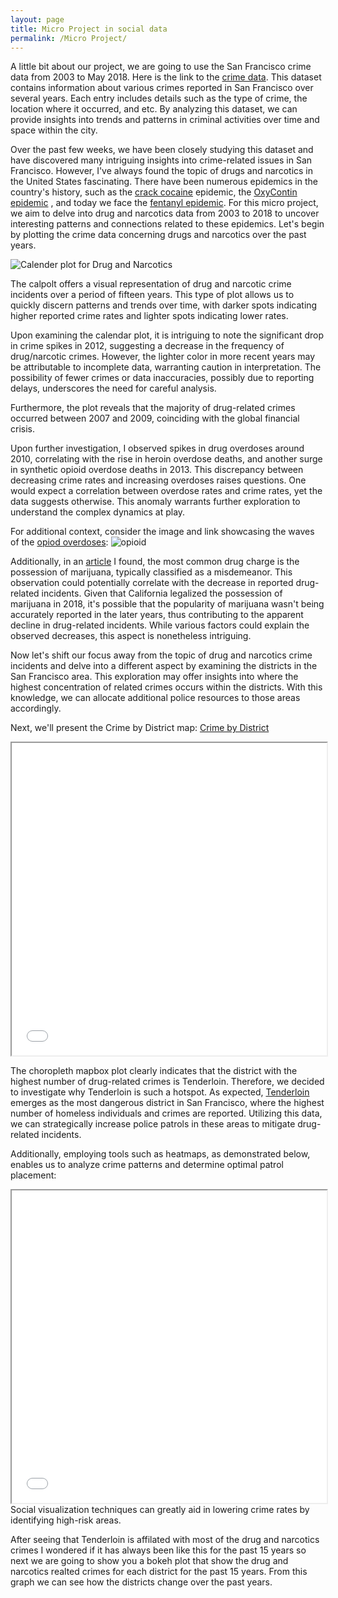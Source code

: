```yaml
---
layout: page
title: Micro Project in social data
permalink: /Micro Project/
---
```


A little bit about our project, we are going to use the San Francisco crime data from 2003 to May 2018. Here is the link to the [crime data][crime-data]. This dataset contains information about various crimes reported in San Francisco over several years. Each entry includes details such as the type of crime, the location where it occurred, and etc. By analyzing this dataset, we can provide insights into trends and patterns in criminal activities over time and space within the city.

Over the past few weeks, we have been closely studying this dataset and have discovered many intriguing insights into crime-related issues in San Francisco. However, I've always found the topic of drugs and narcotics in the United States fascinating. There have been numerous epidemics in the country's history, such as the [crack cocaine][crack-cocaine] epidemic, the [OxyContin epidemic][opioid-epidemic] , and today we face the [fentanyl epidemic][opioid-epidemic]. For this micro project, we aim to delve into drug and narcotics data from 2003 to 2018 to uncover interesting patterns and connections related to these epidemics. Let's begin by plotting the crime data concerning drugs and narcotics over the past years.

![Calender plot for Drug and Narcotics](/images/calander_plot_micro.png)

The calpolt offers a visual representation of drug and narcotic crime incidents over a period of fifteen years. This type of plot allows us to quickly discern patterns and trends over time, with darker spots indicating higher reported crime rates and lighter spots indicating lower rates.

Upon examining the calendar plot, it is intriguing to note the significant drop in crime spikes in 2012, suggesting a decrease in the frequency of drug/narcotic crimes. However, the lighter color in more recent years may be attributable to incomplete data, warranting caution in interpretation. The possibility of fewer crimes or data inaccuracies, possibly due to reporting delays, underscores the need for careful analysis.

Furthermore, the plot reveals that the majority of drug-related crimes occurred between 2007 and 2009, coinciding with the global financial crisis.

Upon further investigation, I observed spikes in drug overdoses around 2010, correlating with the rise in heroin overdose deaths, and another surge in synthetic opioid overdose deaths in 2013. This discrepancy between decreasing crime rates and increasing overdoses raises questions. One would expect a correlation between overdose rates and crime rates, yet the data suggests otherwise. This anomaly warrants further exploration to understand the complex dynamics at play.

For additional context, consider the image and link showcasing the waves of the [opiod overdoses][opioid-epidemic]:
![opioid](/images/opiod.png)

Additionally, in an [article][most-common-drug] I found, the most common drug charge is the possession of marijuana, typically classified as a misdemeanor. This observation could potentially correlate with the decrease in reported drug-related incidents. Given that California legalized the possession of marijuana in 2018, it's possible that the popularity of marijuana wasn't being accurately reported in the later years, thus contributing to the apparent decline in drug-related incidents. While various factors could explain the observed decreases, this aspect is nonetheless intriguing.

Now let's shift our focus away from the topic of drug and narcotics crime incidents and delve into a different aspect by examining the districts in the San Francisco area. This exploration may offer insights into where the highest concentration of related crimes occurs within the districts. With this knowledge, we can allocate additional police resources to those areas accordingly.

Next, we'll present the Crime by District map:
[Crime by District](/html/map.html)

<!-- HTML block starts -->
<iframe src="{{ '/html/map.html' | prepend: site.baseurl }}" width="100%" height="500"></iframe>
<!-- HTML block ends -->

The choropleth mapbox plot clearly indicates that the district with the highest number of drug-related crimes is Tenderloin. Therefore, we decided to investigate why Tenderloin is such a hotspot. As expected, [Tenderloin][tenderloin] emerges as the most dangerous district in San Francisco, where the highest number of homeless individuals and crimes are reported. Utilizing this data, we can strategically increase police patrols in these areas to mitigate drug-related incidents.

Additionally, employing tools such as heatmaps, as demonstrated below, enables us to analyze crime patterns and determine optimal patrol placement:

<!-- HTML block starts -->
<iframe src="{{ '/html/drug_arrest_map.html' | prepend: site.baseurl }}" width="100%" height="500"></iframe>
<!-- HTML block ends -->
Social visualization techniques can greatly aid in lowering crime rates by identifying high-risk areas.


After seeing that Tenderloin is affilated with most of the drug and narcotics crimes I wondered if it has always been like this for the past 15 years so next we are going to show you a bokeh plot that show the drug and narcotics realted crimes for each district for the past 15 years. From this graph we can see how the districts change over the past years.







[crime-data]: https://datasf.org/opendata/
[crack-cocaine]: https://en.wikipedia.org/wiki/Crack_epidemic_in_the_United_States
[opioid-epidemic]: https://en.wikipedia.org/wiki/Opioid_epidemic_in_the_United_States
[most-common-drug]: https://www.roselegalservices.com/what-drug-charges-are-most-common/
[tenderloin]: https://en.wikipedia.org/wiki/Tenderloin,_San_Francisco#:~:text=Part%20of%20the%20western%20extent,and%20crime%20in%20the%20city.


